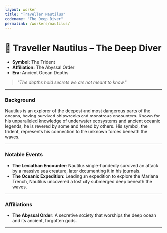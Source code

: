 ```yaml
---
layout: worker
title: "Traveller Nautilus"
codename: "The Deep Diver"
permalink: /workers/nautilus/
---
```


# 🌊 Traveller Nautilus – The Deep Diver

- **Symbol:** The Trident  
- **Affiliation:** The Abyssal Order  
- **Era:** Ancient Ocean Depths  

> *"The depths hold secrets we are not meant to know."*

---

### Background

Nautilus is an explorer of the deepest and most dangerous parts of the oceans, having survived shipwrecks and monstrous encounters. Known for his unparalleled knowledge of underwater ecosystems and ancient oceanic legends, he is revered by some and feared by others. His symbol, the trident, represents his connection to the unknown forces beneath the waves.

---

### Notable Events

- **The Leviathan Encounter**: Nautilus single-handedly survived an attack by a massive sea creature, later documenting it in his journals.
- **The Oceanic Expedition**: Leading an expedition to explore the Mariana Trench, Nautilus uncovered a lost city submerged deep beneath the waves.

---

### Affiliations

- **The Abyssal Order**: A secretive society that worships the deep ocean and its ancient, forgotten gods.

---
